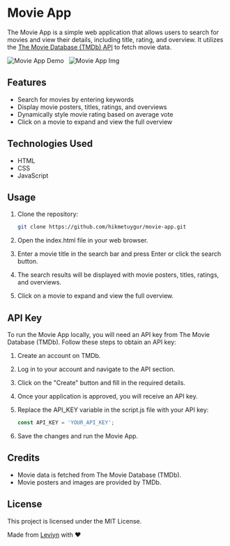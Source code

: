 # Movie App

The Movie App is a simple web application that allows users to search for movies and view their details, including title, rating, and overview. It utilizes the [The Movie Database (TMDb) API](https://www.themoviedb.org/documentation/api) to fetch movie data.

![Movie App Demo](/assets/movie-app.gif)
&nbsp;
![Movie App Img](/assets/movie-app.gif)

## Features

- Search for movies by entering keywords
- Display movie posters, titles, ratings, and overviews
- Dynamically style movie rating based on average vote
- Click on a movie to expand and view the full overview

## Technologies Used

- HTML
- CSS
- JavaScript

## Usage

1. Clone the repository:

   ```bash
   git clone https://github.com/hikmetuygur/movie-app.git
   ```

2. Open the index.html file in your web browser.

3. Enter a movie title in the search bar and press Enter or click the search button.

4. The search results will be displayed with movie posters, titles, ratings, and overviews.

5. Click on a movie to expand and view the full overview.

## API Key

To run the Movie App locally, you will need an API key from The Movie Database (TMDb). Follow these steps to obtain an API key:

1. Create an account on TMDb.

2. Log in to your account and navigate to the API section.

3. Click on the "Create" button and fill in the required details.

4. Once your application is approved, you will receive an API key.

5. Replace the API_KEY variable in the script.js file with your API key:

   ```javascript
   const API_KEY = 'YOUR_API_KEY';
   ```

6. Save the changes and run the Movie App.

## Credits

- Movie data is fetched from The Movie Database (TMDb).
- Movie posters and images are provided by TMDb.

## License

This project is licensed under the MIT License.

Made from <a href="https://twitter.com/iamleviyn">Leviyn</a> with :heart:
